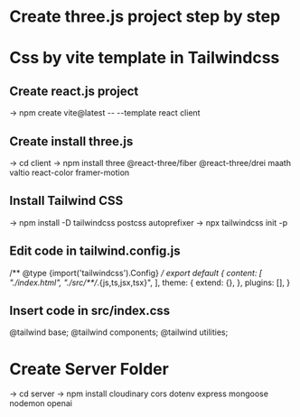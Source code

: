 # Create three.js project step by step
# Css by vite template in Tailwindcss 

## Create react.js project
-> npm create vite@latest -- --template react client

## Create install three.js
-> cd client
-> npm install three @react-three/fiber @react-three/drei maath valtio react-color framer-motion

## Install Tailwind CSS
-> npm install -D tailwindcss postcss autoprefixer
-> npx tailwindcss init -p

## Edit code in tailwind.config.js
/** @type {import('tailwindcss').Config} */
export default {
  content: [
    "./index.html",
    "./src/**/*.{js,ts,jsx,tsx}",
  ],
  theme: {
    extend: {},
  },
  plugins: [],
}

## Insert code in src/index.css
@tailwind base;
@tailwind components;
@tailwind utilities;

# Create Server Folder
-> cd server
-> npm install cloudinary cors dotenv express mongoose nodemon openai